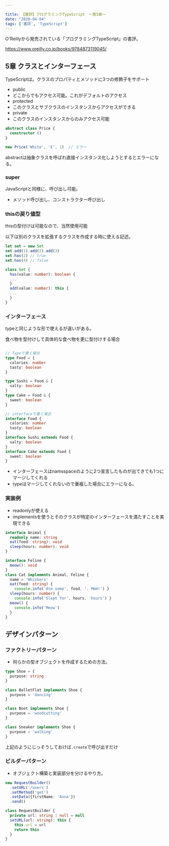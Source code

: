 ```yaml
---

title: 【書評】プログラミングTypeScript　〜第5章〜
date: "2020-04-04"
tags: ['書評', 'TypeScript']
---
```


O'Reillyから発売されている「プログラミングTypeScript」の書評。

https://www.oreilly.co.jp/books/9784873119045/


## 5章 クラスとインターフェース

TypeScriptは。クラスのプロパティとメソッドに3つの修飾子をサポート

- public
 - どこからでもアクセス可能。これがデフォルトのアクセス
- protected
 - このクラスとサブクラスのインスタンスからアクセスができる
- private
 - このクラスのインスタンスからのみアクセス可能


```typescript
abstract class Price {
  constructor ()
}

new Price('White', 'E', 1)  // エラー
```

abstractは抽象クラスを呼ばれ直接インスタンス化しようとするとエラーになる。

### super
JavaScriptと同様に、呼び出し可能。
- メソッド呼び出し、コンストラクター呼び出し

### thisの戻り値型
thisの型付けは可能なので、当然使用可能

以下は別のクラスを拡張するクラスを作成する時に使える記述。

```typescript
let set = new Set 
set.add(1).add(2).add(3) 
set.has(2) // true 
set.has(4) // false

class Set {
  has(value: number): boolean {
  ... 
  }
  add(value: number): this {
  ...
  }
}

```

### インターフェース
typeと同じような形で使えるが違いがある。

食べ物を型付けして具体的な食べ物を更に型付けする場合
```typescript

// Typeで書く場合
type Food = { 
  calories: number
  tasty: boolean 
}

type Sushi = Food & {
  salty: boolean
}
type Cake = Food & {
  sweet: boolean
}

// interfaceで書く場合
interface Food {
  calories: number
  tasty: boolean
}
interface Sushi extends Food {
  salty: boolean
}
interface Cake extends Food {
  sweet: boolean
}

```

- インターフェースはnamsspaceのように2つ宣言したものが出てきても1つにマージしてくれる
- typeはマージしてくれないので重複した場合にエラーになる。

### 実装例

- readonlyが使える
- implementsを使うとそのクラスが特定のインターフェースを満たすことを実現できる

```typescript
interface Animal {
  readonly name: string 
  eat(food: string): void
  sleep(hours: number): void
}

interface Feline {
  meow(): void
}
class Cat implements Animal, Feline {
  name = 'Whiskers'
  eat(food: string) {
    console.info('Ate some', food, '. Mmm!') }
  sleep(hours: number) {
    console.info('Slept for', hours, 'hours') }
  meow() {
    console.info('Meow')
  }
}


```


## デザインパターン

### ファクトリーパターン
 - 何らかの型オブジェクトを作成するための方法。

```typescript
type Shoe = {
  purpose: string
}

class BalletFlat implements Shoe {
  purpose = 'dancing'
}

class Boot implements Shoe {
  purpose = 'woodcutting'
}

class Sneaker implements Shoe {
  purpose = 'walking'
}
```

上記のようにじっそうしておけば```.create```で呼び出すだけ

### ビルダーパターン
- オブジェクト構築と実装部分を分けるやり方。

```typescript
new RequestBuilder()
  .setURL('/users')
  .setMethod('get')
  .setData({firstName: 'Anna'})
  .send()

class RequestBuilder {
  private url: string | null = null
  setURL(url: string): this {
    this.url = url
    return this
  }
}

```

